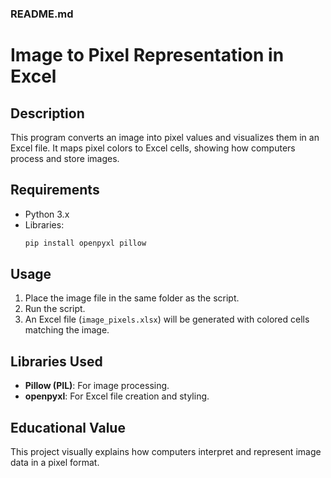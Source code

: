 ### README.md  

# Image to Pixel Representation in Excel  

## Description  
This program converts an image into pixel values and visualizes them in an Excel file. It maps pixel colors to Excel cells, showing how computers process and store images.  

## Requirements  
- Python 3.x  
- Libraries:  
  ```bash  
  pip install openpyxl pillow  
  ```  

## Usage  
1. Place the image file in the same folder as the script.  
2. Run the script.  
3. An Excel file (`image_pixels.xlsx`) will be generated with colored cells matching the image.  

## Libraries Used  
- **Pillow (PIL)**: For image processing.  
- **openpyxl**: For Excel file creation and styling.  

## Educational Value  
This project visually explains how computers interpret and represent image data in a pixel format.  


